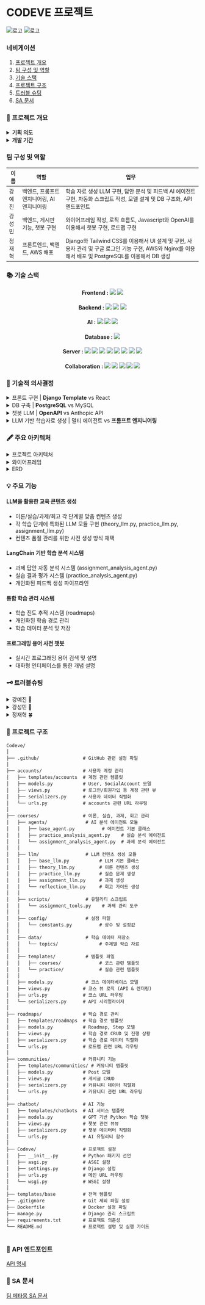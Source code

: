 # CODEVE 프로젝트

![로고](https://s3.ap-northeast-2.amazonaws.com/codeve.site/static/images/codeve.png)
![로고](https://images.velog.io/images/hwanghye/post/4bea2bd0-0fd5-46d1-9941-6370526ffb7e/sparta.png)
### 네비게이션
1. [프로젝트 개요](#프로젝트-개요)
2. [팀 구성 및 역할](#팀-구성-및-역할)
3. [기술 스택](#기술-스택)
4. [프로젝트 구조](#프로젝트-구조)
5. [트러블 슈팅](#트러블-슈팅)
6. [SA 문서](#sa-문서)

### 🌼 프로젝트 개요
<details>
    <summary><strong> 기획 의도 </strong></summary>
    저희 팀은 모두 비전공자로 구성되어 있습니다. 프로그래밍을 처음 접했을 때, ‘변수는 왜 필요할까?’, ‘객체지향이 뭐야?’ 같은 기초 개념과 컴퓨터 사이언스 배경지식이 낯설고 어렵게 느껴졌던 경험이 있습니다. 특히, 부트캠프와 같은 빠르게 진행되는 교육 과정에서는 이러한 기초 지식 부족이 수업과 실습에 큰 어려움으로 다가왔습니다.

이러한 경험을 바탕으로, 저희는 **튜터가 옆에서 맞춤형 과외를 해주듯이 대화를 기반**으로 **프로그래밍의 기초를 빠르고 쉽게 이해할 수 있는 AI 기반 튜터링 서비스**를 기획하게 되었습니다. 복잡한 개념을 실생활 비유와 직관적인 설명으로 풀어내어 학습자가 부담 없이 배우고 성장할 수 있는 환경을 제공하고자 합니다.
</details>

<details>
    <summary><strong> 개발 기간 </strong></summary>
    2025.01.06 ~ 2025.01.30 약 4주
</details>

### 팀 구성 및 역할

|이름 |	역할 | 업무 |
-----|--------------|----------------------|
|강예진 | 백엔드, 프롬프트 엔지니어링, AI 엔지니어링 | 학습 자료 생성 LLM 구현, 답안 분석 및 피드백 AI 에이전트 구현, 자동화 스크립트 작성, 모델 설계 및 DB 구조화, API 엔드포인트 |
|강성민	| 백엔드, 게시판 기능, 챗봇 구현 | 와이어프레임 작성, 로직 흐름도, Javascript와 OpenAI를 이용해서 챗봇 구현, 로드맵 구현 |
|정재혁	| 프론트엔드, 백엔드, AWS 배포 | Django와 Tailwind CSS를 이용해서 UI 설계 및 구현, 사용자 관리 및 구글 로그인 기능 구현, AWS와 Nginx를 이용해서 배포 및 PostgreSQL를 이용해서 DB 생성 |






### 📚 기술 스택

<div align=center>

#### Frontend : <img src="https://img.shields.io/badge/django template 5.1.4-092E20?style=for-the-badge&logo=django&logoColor=white"> <img src="https://img.shields.io/badge/Tailwind%20CSS-06B6D4?style=for-the-badge&logo=tailwindcss&logoColor=white">

#### Backend : <img src="https://img.shields.io/badge/Python%203.10-3776AB?style=for-the-badge&logo=python&logoColor=white"> <img src="https://img.shields.io/badge/django rest framework-092E20?style=for-the-badge&logo=django&logoColor=white"> <img src="https://img.shields.io/badge/django 5.1.4-092E20?style=for-the-badge&logo=django&logoColor=white"> 

#### AI : <img src="https://img.shields.io/badge/OpenAI-2D2D3C?style=for-the-badge&logo=openai&logoColor=white"> <img src="https://img.shields.io/badge/LangChain-0052CC?style=for-the-badge&logo=langchain&logoColor=white"> <img src="https://img.shields.io/badge/Anthropic-FF6D00?style=for-the-badge&logo=anthropic&logoColor=white">

#### Database : <img src="https://img.shields.io/badge/PostgreSQL-336791?style=for-the-badge&logo=postgresql&logoColor=white"> 

#### Server : <img src="https://img.shields.io/badge/AMAZON EC2-FFE900?style=for-the-badge&logo=amazon&logoColor=black"> <img src="https://img.shields.io/badge/Amazon S3-DC382D?style=for-the-badge&logo=amazon-s3&logoColor=white"> <img src="https://img.shields.io/badge/Docker-2496ED?style=for-the-badge&logo=docker&logoColor=white"> <img src="https://img.shields.io/badge/NGINX-2F9624?style=for-the-badge&logo=nginx&logoColor=white"> <img src="https://img.shields.io/badge/GUNICORN-2BB530?style=for-the-badge&logo=gunicorn&logoColor=white"> <img src="https://img.shields.io/badge/DOCKER COMPOSE-3D97FF?style=for-the-badge&logo=docker&logoColor=white"> <img src="https://img.shields.io/badge/AWS RDS-527FFF?style=for-the-badge&logo=amazon-aws&logoColor=white"> <img src="https://img.shields.io/badge/AWS ALB-FF9900?style=for-the-badge&logo=amazon-aws&logoColor=white">

 

#### Collaboration : <img src="https://img.shields.io/badge/github-181717?style=for-the-badge&logo=github&logoColor=white"> <img src="https://img.shields.io/badge/Figma-F24E1E?style=for-the-badge&logo=figma&logoColor=white"> <img src="https://img.shields.io/badge/Slack-4A154B?style=for-the-badge&logo=slack&logoColor=white"> <img src="https://img.shields.io/badge/Notion-000000?style=for-the-badge&logo=notion&logoColor=white"> <img src="https://img.shields.io/badge/Google%20Docs-34A853?style=for-the-badge&logo=google-docs&logoColor=white"> 

</div>

### 🫧 기술적 의사결정
<details>
    <summary>프론트 구현 | <strong>Django Template</strong> vs React</summary>
<table border="1">
    <tr>
        <th>항목</th>
        <th>Django Template</th>
        <th>React</th>
    </tr>
    <tr>
        <td>렌더링 방식</td>
        <td>SSR (서버 사이드 렌더링)</td>
        <td>기본적으로 CSR (클라이언트 사이드 렌더링)</td>
    </tr>
    <tr>
        <td>초기 로딩 속도</td>
        <td>빠름 (HTML 자체 전달)</td>
        <td>JS 번들 로딩까지 대기 필요 (SSR 적용 전제 제외 시)</td>
    </tr>
    <tr>
        <td>SEO(검색 최적화)</td>
        <td>유리 (서버 렌더링으로 콘텐츠 완전 제공)</td>
        <td>순수 CSR 시 제한적 (SSR 프레임워크 적용 시 개선 가능)</td>
    </tr>
    <tr>
        <td>상호작용/동적 UI</td>
        <td>제한적 (AJAX와 약간의 JS로 가능하지만 규모가 제한됨)</td>
        <td>강력 (SPA 구현과 동적 상태 관리, 부분 렌더링 용이)</td>
    </tr>
    <tr>
        <td>학습 곡선</td>
        <td>Django(파이썬) 지식으로 충분, 템플릿 문법만 숙지하면 됨</td>
        <td>React 기본 문법 + 자바스크립트 생태계(webpack 등) 학습 필요</td>
    </tr>
    <tr>
        <td>프로젝트 구조</td>
        <td>서버 템플릿 기반, 전통적 웹 방식</td>
        <td>백엔드/프론트엔드 분리, API 통신 기반 SPA</td>
    </tr>
    <tr>
        <td>확장성</td>
        <td>단일 프로젝트로 간단하지만 큰 규모 확장 시 제약 있을 수 있음</td>
        <td>프론트엔드/백엔드 분리로 대규모 프로젝트에도 유연함</td>
    </tr>
    <tr>
        <td>배포/호스팅</td>
        <td>Django 서버 하나만 배포하면 됨</td>
        <td>프론트엔드와 백엔드를 각각 빌드/배포해야 함</td>
    </tr>
</table>
<p><strong>의사결정:</strong> <span style="color: orange; font-weight: bold;">Django Template</span>은 서버 사이드 렌더링으로 SEO, 초기 로딩 속도, CRUD 서비스에 적합하며, 통합 배포와 유지보수가 용이하다. React는 동적 UI와 확장성이 뛰어나지만, 현재 프로젝트의 요구사항과 유지보수 전략을 고려했을 때 <span style="color: orange; font-weight: bold;">Django Template</span>이 최적의 선택이라고 생각했습니다.</p>
</details>

<details>
    <summary>DB 구축 | <strong>PostgreSQL</strong> vs MySQL</summary>
    <table border="1">
        <tr>
            <th>특징</th>
            <th>PostgreSQL</th>
            <th>MySQL</th>
        </tr>
        <tr>
            <td>성능</td>
            <td>복잡한 쿼리 및 대규모 데이터 처리에 우수</td>
            <td>단순한 쿼리에서 빠른 성능</td>
        </tr>
        <tr>
            <td>확장성</td>
            <td>수평적 확장성 뛰어남</td>
            <td>수직적 확장성에 강점</td>
        </tr>
        <tr>
            <td>호환성</td>
            <td>SQL 표준 준수, 다양한 언어 호환</td>
            <td>가벼운 데이터베이스 시스템</td>
        </tr>
        <tr>
            <td>트랜잭션</td>
            <td>강력한 트랜잭션 관리, MVCC 지원</td>
            <td>InnoDB를 통한 ACID 지원</td>
        </tr>
        <tr>
            <td>기능</td>
            <td>고급 기능 및 복잡한 데이터 모델링 지원</td>
            <td>기본적인 RDBMS 기능 지원</td>
        </tr>
        <tr>
            <td>지원</td>
            <td>활발한 커뮤니티 및 엔터프라이즈 지원</td>
            <td>Oracle 지원, 커뮤니티 지원</td>
        </tr>
        <tr>
            <td>배포</td>
            <td>설정이 복잡할 수 있음</td>
            <td>간편한 설정과 배포</td>
        </tr>
    </table>

<p><strong>의사결정:</strong> 기술 사용에 있어서 <span style="color: orange; font-weight: bold;">PostgreSQL</span>과 MySQL 사용을 놓고 고민하다가, 대규모 데이터를 다루거나 장기적인 확장성과 안정성을 고려하여 <span style="color: orange; font-weight: bold;">PostgreSQL</span>을 선택하게 되었습니다.</p>
</details>

<details>
    <summary>챗봇 LLM | <strong>OpenAPI</strong> vs Anthopic API</summary>
<table border="1">
    <tr>
        <th>모델</th>
        <th>GPT-4o Mini</th>
        <th>GPT-o1-mini</th>
        <th>Claude 3.5 Sonnet</th>
    </tr>
    <tr>
        <td>성능</td>
        <td>고급 언어 작업, 다분야 학습, 복잡한 논리적 추론에 강점</td>
        <td>추론 기능이 좋아진 모델. 단순작업에 적합하나 생성된지 얼마 안되어 일부 성능 부족.</td>
        <td>장기 문맥 이해, 자연스러운 언어 생성, 감성적 표현에 강점</td>
    </tr>
    <tr>
        <td>입력 비용 (백만 토큰당)</td>
        <td>$0.15</td>
        <td>$3</td>
        <td>$3</td>
    </tr>
    <tr>
        <td>출력 비용 (백만 토큰당)</td>
        <td>$0.60</td>
        <td>$12</td>
        <td>$15</td>
    </tr>
    <tr>
        <td>응답 속도</td>
        <td>2.7초</td>
        <td>9초</td>
        <td>4.5초</td>
    </tr>
    <tr>
        <td>멀티모달 지원</td>
        <td>텍스트, 이미지</td>
        <td>텍스트, 이미지</td>
        <td>텍스트, 이미지</td>
    </tr>
    <tr>
        <td>컨텍스트 길이</td>
        <td>128,000 토큰</td>
        <td>128,000 토큰</td>
        <td>200,000 토큰</td>
    </tr>
</table></strong>

<p><strong>의사결정:</strong> 비용 효율성, 응답 속도, 간단한 응답이 우리가 사용하는 기술 요구 사항인 점을 고려했을 때, 
    <span style="color: orange; font-weight: bold;">GPT-o1-mini</span> 와 
    <span style="color: orange; font-weight: bold;">Claude 3.5 Sonnet</span> 보다 
    <span style="color: orange; font-weight: bold;">GPT-4o-mini</span> 모델을 선택하는 것이 합리적이라고 판단하여 선택하게 되었습니다.
</p>

</table>
</details>
<details>
    <summary>LLM 기반 학습자료 생성 | 멀티 에이전트 vs <strong>	
프롬프트 엔지니어링 </strong></summary>
<table border="1">
    <tr>
        <th>항목</th>
        <th>멀티에이전트 구조</th>
        <th>프롬프트 체인</th>
    </tr>
    <tr>
        <td>구현 복잡도</td>
        <td>
            - 각 단계별 독립적 에이전트 설계 필요<br>
            - 에이전트 간 데이터 연계 및 API 설계 필요<br>
            - 학습 곡선이 높음
        </td>
        <td>
            - 단일 LLM 컨텍스트에서 프롬프트 최적화<br>
            - 추가 설계 없이 빠르게 적용 가능
        </td>
    </tr>
    <tr>
        <td>비용 효율성</td>
        <td>
            - 특정 단계에서 Function Calling 사용 가능<br>
            - 초기 개발 비용과 관리 비용이 큼
        </td>
        <td>
            - 초기 비용 낮음<br>
            - 대규모 데이터 처리 시 비용 증가 가능성 있음
        </td>
    </tr>
    <tr>
        <td>확장성과 유지보수</td>
        <td>
            - 새로운 학습 단계나 기능 추가에 유리<br>
            - 복잡도가 높아질수록 유지보수 어려움
        </td>
        <td>
            - 초기 유지보수 간단<br>
            - 새로운 역할 추가 시 프롬프트 수정으로 간단히 적용<br>
            - 학습 단계 증가 시 프롬프트 관리 복잡성 증가 가능성
        </td>
    </tr>
    <tr>
        <td>프로젝트 완료 가능성</td>
        <td>
            - 마감 기한 내 완벽한 구현 부담 큼<br>
            - 높은 유연성과 효율성 제공 가능
        </td>
        <td>
            - 구현 속도 빠름<br>
            - 단기 프로젝트에 적합
        </td>
    </tr>
    <tr>
        <td>장점</td>
        <td>
            - 독립적이고 유연한 구조 제공<br>
            - 확장성 및 효율성 우수
        </td>
        <td>
            - 구현 속도 빠름<br>
            - 단기 프로젝트에 적합
        </td>
    </tr>
    <tr>
        <td>단점</td>
        <td>
            - 높은 초기 개발 비용과 학습 필요<br>
            - 시간 제약 내 구현 어려움<br>
            - 에이전트 수만큼 레이턴시 증가 가능
        </td>
        <td>
            - 확장성과 유연성 제한<br>
            - 복잡한 기능 추가 시 프롬프트 수정 필요<br>
            - 멀티에이전트가 효율적으로 풀 수 있는 문제에서 성능이 떨어질 수 있음
        </td>
    </tr>
</table>
<p>
    최종적으로, <span style="color: orange; font-weight: bold;">프로젝트를 성공적으로 완료</span>하기 위해 
    <span style="color: orange; font-weight: bold;">프롬프트 체인</span> 방식을 선택했습니다. 
    <span style="color: orange; font-weight: bold;">프롬프트 체인</span>은 
    <span style="color: orange; font-weight: bold;">단일 LLM 내에서 프롬프트를 통해 작업 단계를 연결</span>하는 방식으로, 
    이론, 실습, 과제, 회고 등 각 단계를 빠르게 처리할 수 있도록 설계되었습니다. 
    이는 <span style="color: orange; font-weight: bold;">빠른 구현과 초기 비용 절감</span>이라는 장점이 있지만, 
    장기적으로 확장성과 유연성의 부족이라는 한계를 가질 수 있음을 인지하고 있습니다.
</p>
<p>
    따라서, 시스템이 안정화되고 추가적인 리소스와 시간이 확보된다면, 
    멀티에이전트 구조를 도입하여 학습 단계를 더욱 유기적으로 연결하고, 
    전반적인 <strong>효율성을 강화</strong>할 계획입니다.
</p>
</details>

### 🖋️ 주요 아키텍처
<details>
    <summary> 프로젝트 아키텍처 </summary>

![서비스아키텍처](./service_architecture.png)
</details>

<details>
    <summary> 와이어프레임 </summary>

![와이어프레임](./와이어프레임.png)
</details>

<details>
    <summary> ERD </summary>
![ERD](./erd-1.png)
</details>


### 💡 주요 기능
#### LLM을 활용한 교육 콘텐츠 생성
- 이론/실습/과제/회고 각 단계별 맞춤 컨텐츠 생성
- 각 학습 단계에 특화된 LLM 모듈 구현 (theory_llm.py, practice_llm.py, assignment_llm.py)
- 컨텐츠 품질 관리를 위한 사전 생성 방식 채택
#### LangChain 기반 학습 분석 시스템
- 과제 답안 자동 분석 시스템 (assignment_analysis_agent.py)
- 실습 결과 평가 시스템 (practice_analysis_agent.py)
- 개인화된 피드백 생성 파이프라인
#### 통합 학습 관리 시스템
- 학습 진도 추적 시스템 (roadmaps)
- 개인화된 학습 경로 관리
- 학습 데이터 분석 및 저장
#### 프로그래밍 용어 사전 챗봇
- 실시간 프로그래밍 용어 검색 및 설명
- 대화형 인터페이스를 통한 개념 설명




### 🗝️ 트러블슈팅
<details>
<summary>강예진 🌱</summary>
<p><strong>1. 이론-실습 예제 불일치 문제</strong></p>
<p><strong>문제 상황</strong></p>
<pre><code>
default_examples = {
    'input_output': {
        'code': '# 예제 코드...',
        'pattern': {...}
    }
}
</code></pre>
PracticeLLM에서만 예제 코드 패턴을 정의하고 검증하는 로직을 넣어서 코드 패턴의 불일치가 생겼다. 

<p><strong>원인</strong></p>
이론(ThreoryLLM)과 실습(PracticeLLM) 사이의 예제 코드 생성 기준이 달라 불일치가 생겼다.
이는 실습에서 기대하는 코드 패턴이 이론에서 제시된 예제와 맞지 않아서 발생하였다.
<p><strong>해결</strong></p>
<pre><code>
class TheoryLLM(BaseLLM):
    def __init__(self, model_name="gpt-4", temperature=0.7):
        self.example_patterns = {
            'input_output': {
                'structure': ['input(', 'print('],
                'output_pattern': r'안녕하세요.*!',
                'required_elements': ['input', 'print', '사용자 입력']
            }
        }
        
    def _validate_example_code(self, code: str, topic_id: str) -> bool:
        if topic_id not in self.example_patterns:
            return True
        pattern = self.example_patterns[topic_id]
        # 패턴 검증 로직...
</code></pre>
TheoryLLM에 예제 코드 패턴 정의 및 검증 로직을 추가 하였다.

<strong>2. 실시간 피드백 시스템 개선</strong>
<p><strong>문제 상황</strong></p>
처음에는 제출된 코드를 단순히 실행하고 결과만 확인하는 방식이였으나, 성공만 알려주는게 학습에 도움이 되지 않는 것 같아 학습에 도움을 주기 위해 보완하기로 하였다. 
<pre><code>
# 초기 구현 - 너무 단순한 피드백
def analyze_submission(self, code: str) -> Dict:
    try:
        exec(code)
        return {"success": True, "message": "성공!"}
    except Exception as e:
        return {"success": False, "message": str(e)}
</code></pre>

<p><strong>개선 과정</strong></p>
   1. 실제 학습자들의 피드백을 수집하고 분석
   2. 다른 교육용 플랫폼들의 피드백 시스템 벤치마킹
   3. 코드 품질과 학습 목표 달성 여부를 측정할 방법 고민

<p><strong>해결 과정</strong></p>
코드 분석과 실행을 분리하고, 여러 측면에서 피드백을 제공하는 방식으로 개선하였다.

<pre><code>
class CodeAnalyzer:
    def analyze_code_quality(self, code: str) -> Dict:
        metrics = {
            'has_comments': self._check_comments(code),
            'follows_convention': self._check_naming_convention(code),
            'code_structure': self._analyze_structure(code)
        }
        
        feedback = []
        if metrics['has_comments']:
            feedback.append("✨ 주석을 통해 코드의 의도를 잘 설명했어요!")
        
        # 실행 결과 분석
        try:
            result = self._safe_execute(code)
            if result['success']:
                feedback.append("🎯 코드가 정상적으로 동작합니다!")
                if self._check_creative_solution(code):
                    feedback.append("🌟 창의적인 해결 방법이네요!")
        except Exception as e:
            feedback.append(f"💡 오류가 발생했어요: {str(e)}\n다음을 확인해보세요:")
            feedback.extend(self._generate_error_hints(e))
            
        return {'metrics': metrics, 'feedback': feedback}
</code></pre>
이런 개선을 통해 학습자들이 더 구체적이고 유익한 피드백을 받을 수 있으며, 코드 품질도 자연스럽게 향상될 것으로 기대된다. 이를 통해 사용자 경험을 고려한 개선의 중요성을 더욱 실감하게 되었다.

<strong>3. LLM 응답 템플릿 커스터마이징</strong>
<p><strong>문제 상황</strong></p>
처음에는 ChatGPT API를 사용하여  이론 내용을 생성할 때, HTML 구조가 일관적이지 않고 스타일링이 제각각으로 보였다. 특히 코드 블록이나 강조 구문이 때때로 깨지는 현상이 발생하였다.
<pre><code>
# 초기 구현 - 단순한 프롬프트 사용
messages = [{
    "role": "user",
    "content": f"Python {topic_id}에 대한 설명을 HTML로 작성해주세요."
}]
</code></pre>
<p><strong>문제 분석 과정</strong></p>
    1. 개발자 도구로 생성된 HTML을 분리해보니 태그 구조가 불규칙적
    2. ChatGPT 응답을 로깅해서 살펴보니 때때로 마크다운과 HTML이 섞여서 출력
    3. Tailwind CSS 클래스가 누락되거나 잘못 적용되는 부분 발견
<p><strong>해결 과정</strong></p>
여러 시도 끝에 프롬프트에 상세한 템플릿을 제공하고, 응답을 구조화하는 방식을 택했다.
<pre><code>
class TheoryLLM(BaseLLM):
    def __init__(self):
        self.prompt_template = """
"""
</code></pre>
이렇게 구조화된 템플릿을 사용하니 응답의 일관성이 증가하였고, 스타일링도 안정적으로 적용되었다.

</details>

<details>
<summary>강성민 🌿</summary>
<p>1. 챗봇 단어 분리</p>

저장해놓은 답변을 불러오는데 문장을 입력했을때 일정 단어가 들어가면 저장해놓은 답변을 불러오는 코드가 있다. 그런데 문장단위로 쓰게되면 인식을 못하여 불필요한 단어들을 제거하고 메시지를 단어로 분리한 다음에 저장해놓은 답변을 불러오도록 하였다(ex, 변수가 뭐야? → 변수 답변이 나옴)
<pre><code>
class ChatbotViewSet(viewsets.ViewSet):
    def __init__(self, **kwargs):
        super().__init__(**kwargs)
        # responses.json 파일 로드
        json_path = os.path.join(os.path.dirname(__file__), 'responses.json')
        with open(json_path, 'r', encoding='utf-8') as f:
            self.cached_responses = json.load(f)
            
    def extract_keywords(self, message):
        # 불필요한 단어들 제거
        stop_words = ['이란', '란', '이', '가', '은', '는', '을', '를', '에', '대해', '뭐야', '무엇', '설명', '해줘', '알려줘', '?', '.']
        
        # 메시지를 단어로 분리
        words = message.replace('?', ' ').replace('.', ' ').split()
        
        # 불필요한 단어 제거
        keywords = [word for word in words if word not in stop_words]
        
        return keywords
</code></pre>

<p>2. 자바스크립트 이미지 호출</p>
기존에는 프로젝트 내의 static 폴더에서 이미지를 호출하고 있었으나, 배포 과정에서 S3 버킷에서 이미지를 불러오는 방식으로 변경되었음. 그러나 자바스크립트에서는 Django 템플릿 방식이 작동하지 않아, 이미지를 하드코딩된 S3 URL로 호출하는 방식으로 수정하여서 해결. 이후에도 이미지 업로드가 되지 않아, S3 버킷에서 CORS 설정을 추가하여 요청을 처리할 수 있도록 하여 최종적으로 해결함

```html
기존 코드 - <img src="{% static 'images/codeve_icon.png' %}" alt="챗봇">

수정코드 - <img id="chatbot-icon" src="https://s3.ap-northeast-2.amazonaws.com/codeve.site/static/images/codeve_icon.png" alt="챗봇">
```
<pre><code>
CORS설정

[
    {
        "AllowedHeaders": [
            "*"
        ],
        "AllowedMethods": [
            "GET",
            "PUT",
            "POST",
            "DELETE",
            "HEAD"
        ],
        "AllowedOrigins": [
            "https://codeve.site",
            "http://localhost:8000",
            "http://127.0.0.1:8000"
        ],
        "ExposeHeaders": [
            "Access-Control-Allow-Origin"
        ]
    }
]
</code></pre>


</details>

<details>
<summary>정재혁 🍀</summary>
<strong>1. 장고 정적 파일 로드 문제</strong>
- 상황 설명
Django 프로젝트에서 템플릿을 작성하던 중 다음과 같은 오류가 발생했다:
TemplateSyntaxError at /api/courses/practice/input_output/
Invalid block tag on line 6: 'static', expected 'endblock'. Did you forget to register or load this tag?

- 원인
정적 파일을 로드하기 위해 `{% static %}`를 사용하려면 템플릿 상단에 `{% load static %}`가 있어야 한다.

- 해결
<pre><code>
{% load static %}
<!DOCTYPE html>
<html>
<head>
</code></pre>

<strong>2. 8000번 포트가 이미 사용 중 문제</strong>
- 상황 설명
Error: That port is already in use.

- 해결
lsof -i :8000로 8000번 포트를 사용하고 있는 프로세스를 찾은 후
kill -9 7765 7813 8327 8585로 해당 프로세스들을 종료

<strong>3. 배포했는데 static 폴더에 있는 미디어 파일들이 뜨지 않음 현상</strong>
- 원인
nginx 설정 파일에 문제가 있어서 발생한 오류.
location 지시문이 server 블록 내부에 위치해야 하는데 잘못된 위치에 있었음.

- 해결
<pre><code>
server {
    root /www/data;
    location / {
    }
}
위처럼 location 지시문을 server 블록에 위치하게 함.
</code></pre>
</details>

### 📂 프로젝트 구조
```
Codeve/
│
├── .github/                # GitHub 관련 설정 파일
│
├── accounts/               # 사용자 계정 관리
│   ├── templates/accounts  # 계정 관련 템플릿
│   ├── models.py           # User, SocialAccount 모델
│   ├── views.py            # 로그인/회원가입 등 계정 관련 뷰
│   ├── serializers.py      # 사용자 데이터 직렬화
│   └── urls.py             # accounts 관련 URL 라우팅
│
├── courses/                # 이론, 실습, 과제, 회고 관리
│   ├── agents/              # AI 분석 에이전트 모듈
│   │   ├── base_agent.py          # 에이전트 기본 클래스
│   │   ├── practice_analysis_agent.py    # 실습 분석 에이전트
│   │   └── assignment_analysis_agent.py  # 과제 분석 에이전트
│   │
│   ├── llm/                 # LLM 컨텐츠 생성 모듈
│   │   ├── base_llm.py           # LLM 기본 클래스
│   │   ├── theory_llm.py         # 이론 컨텐츠 생성
│   │   ├── practice_llm.py       # 실습 문제 생성
│   │   ├── assignment_llm.py     # 과제 생성
│   │   └── reflection_llm.py     # 회고 가이드 생성
│   │
│   ├── scripts/             # 유틸리티 스크립트
│   │   └── assignment_tools.py    # 과제 관리 도구
│   │
│   ├── config/              # 설정 파일
│   │   └── constants.py          # 상수 및 설정값
│   │
│   ├── data/                # 학습 데이터 저장소
│   │   └── topics/               # 주제별 학습 자료
│   │
│   ├── templates/           # 템플릿 파일
│   │   ├── courses/              # 코스 관련 템플릿
│   │   └── practice/             # 실습 관련 템플릿
│   │
│   ├── models.py            # 코스 데이터베이스 모델
│   ├── views.py            # 코스 뷰 로직 (API & 렌더링)
│   ├── urls.py             # 코스 URL 라우팅
│   └── serializers.py      # API 시리얼라이저 
│
├── roadmaps/               # 학습 경로 관리
│   ├── templates/roadmaps  # 학습 경로 템플릿
│   ├── models.py           # Roadmap, Step 모델
│   ├── views.py            # 학습 경로 CRUD 및 진행 상황
│   ├── serializers.py      # 학습 경로 데이터 직렬화
│   └── urls.py             # 로드맵 관련 URL 라우팅
│
├── communities/            # 커뮤니티 기능
│   ├── templates/communities/ # 커뮤니티 템플릿
│   ├── models.py           # Post 모델
│   ├── views.py            # 게시글 CRUD
│   ├── serializers.py      # 커뮤니티 데이터 직렬화
│   └── urls.py             # 커뮤니티 관련 URL 라우팅
│
├── chatbot/                # AI 기능
│   ├── templates/chatbots  # AI 서비스 템플릿
│   ├── models.py           # GPT 기반 Python 학습 챗봇
│   ├── views.py            # 챗봇 관련 뷰뷰
│   ├── serializers.py      # 챗봇 데이터터 직렬화
│   └── urls.py             # AI 유틸리티 함수
│
├── Codeve/                 # 프로젝트 설정
│   ├── __init__.py         # Python 패키지 선언
│   ├── asgi.py             # ASGI 설정
│   ├── settings.py         # Django 설정
│   ├── urls.py             # 메인 URL 라우팅
│   └── wsgi.py             # WSGI 설정
│
├── templates/base          # 전역 템플릿
├── .gitignore              # Git 제외 파일 설정
├── Dockerfile              # Docker 설정 파일
├── manage.py               # Django 관리 스크립트
├── requirements.txt        # 프로젝트 의존성
└── README.md               # 프로젝트 설명 및 실행 가이드


```


### 📕 API 엔드포인트
[API 명세](https://www.notion.so/teamsparta/v2-3a35ccd6631543c88d7738d2b3a5ebbc?pvs=4#1742dc3ef51481828994f2c1dd4c0b25)
### 📗 SA 문서
[팀 메타몽 SA 문서](https://www.notion.so/teamsparta/SA-v2-5e3a147b921b43fd87ff2ab774d8c06f)
